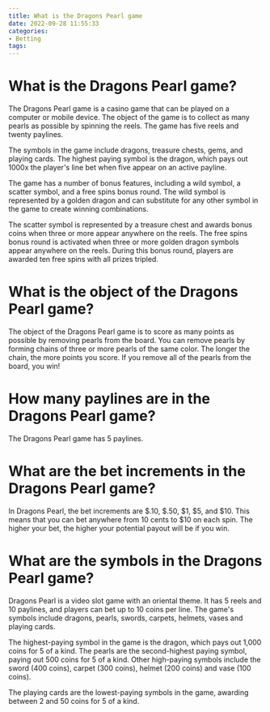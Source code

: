 ```yaml
---
title: What is the Dragons Pearl game
date: 2022-09-28 11:55:33
categories:
- Betting
tags:
---
```



#  What is the Dragons Pearl game?

The Dragons Pearl game is a casino game that can be played on a computer or mobile device. The object of the game is to collect as many pearls as possible by spinning the reels. The game has five reels and twenty paylines.

The symbols in the game include dragons, treasure chests, gems, and playing cards. The highest paying symbol is the dragon, which pays out 1000x the player's line bet when five appear on an active payline.

The game has a number of bonus features, including a wild symbol, a scatter symbol, and a free spins bonus round. The wild symbol is represented by a golden dragon and can substitute for any other symbol in the game to create winning combinations.

The scatter symbol is represented by a treasure chest and awards bonus coins when three or more appear anywhere on the reels. The free spins bonus round is activated when three or more golden dragon symbols appear anywhere on the reels. During this bonus round, players are awarded ten free spins with all prizes tripled.

#  What is the object of the Dragons Pearl game?

The object of the Dragons Pearl game is to score as many points as possible by removing pearls from the board. You can remove pearls by forming chains of three or more pearls of the same color. The longer the chain, the more points you score. If you remove all of the pearls from the board, you win!

#  How many paylines are in the Dragons Pearl game?

The Dragons Pearl game has 5 paylines.

#  What are the bet increments in the Dragons Pearl game?

In Dragons Pearl, the bet increments are $.10, $.50, $1, $5, and $10. This means that you can bet anywhere from 10 cents to $10 on each spin. The higher your bet, the higher your potential payout will be if you win.

#  What are the symbols in the Dragons Pearl game?

Dragons Pearl is a video slot game with an oriental theme. It has 5 reels and 10 paylines, and players can bet up to 10 coins per line. The game's symbols include dragons, pearls, swords, carpets, helmets, vases and playing cards.

The highest-paying symbol in the game is the dragon, which pays out 1,000 coins for 5 of a kind. The pearls are the second-highest paying symbol, paying out 500 coins for 5 of a kind. Other high-paying symbols include the sword (400 coins), carpet (300 coins), helmet (200 coins) and vase (100 coins).

The playing cards are the lowest-paying symbols in the game, awarding between 2 and 50 coins for 5 of a kind.